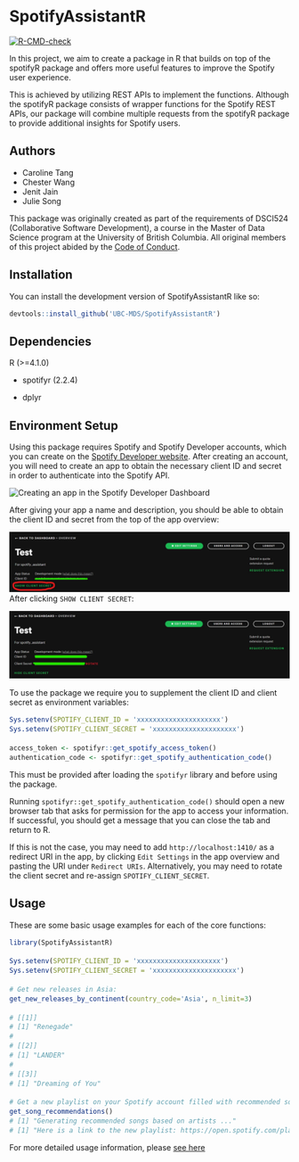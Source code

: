 
<!-- README.md is generated from README.Rmd. Please edit that file -->

# SpotifyAssistantR

<!-- badges: start -->

[![R-CMD-check](https://github.com/UBC-MDS/SpotifyAssistantR/actions/workflows/R-CMD-check.yaml/badge.svg)](https://github.com/UBC-MDS/SpotifyAssistantR/actions/workflows/R-CMD-check.yaml)
<!-- badges: end -->

In this project, we aim to create a package in R that builds on top of
the spotifyR package and offers more useful features to improve the
Spotify user experience.

This is achieved by utilizing REST APIs to implement the functions.
Although the spotifyR package consists of wrapper functions for the
Spotify REST APIs, our package will combine multiple requests from the
spotifyR package to provide additional insights for Spotify users.

## Authors

-   Caroline Tang
-   Chester Wang
-   Jenit Jain
-   Julie Song

This package was originally created as part of the requirements of
DSCI524 (Collaborative Software Development), a course in the Master of
Data Science program at the University of British Columbia. All original
members of this project abided by the [Code of
Conduct](CODE_OF_CONDUCT.md).

## Installation

You can install the development version of SpotifyAssistantR like so:

``` r
devtools::install_github('UBC-MDS/SpotifyAssistantR')
```

## Dependencies

R (\>=4.1.0)

-   spotifyr (2.2.4)

-   dplyr

## Environment Setup

Using this package requires Spotify and Spotify Developer accounts,
which you can create on the [Spotify Developer
website](https://developer.spotify.com/dashboard/login). After creating
an account, you will need to create an app to obtain the necessary
client ID and secret in order to authenticate into the Spotify API.

![Creating an app in the Spotify Developer
Dashboard](man/figures/dashboard-create-app.jpg)

After giving your app a name and description, you should be able to
obtain the client ID and secret from the top of the app overview:

![Client ID and secret location](man/figures/finding-client-secret.jpg)
After clicking `SHOW CLIENT SECRET`:

![Client ID and secret location](man/figures/unhidden-client-secret.jpg)

To use the package we require you to supplement the client ID and client
secret as environment variables:

``` r
Sys.setenv(SPOTIFY_CLIENT_ID = 'xxxxxxxxxxxxxxxxxxxxx')
Sys.setenv(SPOTIFY_CLIENT_SECRET = 'xxxxxxxxxxxxxxxxxxxxx')

access_token <- spotifyr::get_spotify_access_token()
authentication_code <- spotifyr::get_spotify_authentication_code()
```

This must be provided after loading the `spotifyr` library and before
using the package.

Running `spotifyr::get_spotify_authentication_code()` should open a new
browser tab that asks for permission for the app to access your
information. If successful, you should get a message that you can close
the tab and return to R.

If this is not the case, you may need to add `http://localhost:1410/` as
a redirect URI in the app, by clicking `Edit Settings` in the app
overview and pasting the URI under `Redirect URIs`. Alternatively, you
may need to rotate the client secret and re-assign
`SPOTIFY_CLIENT_SECRET`.

## Usage

These are some basic usage examples for each of the core functions:

``` r
library(SpotifyAssistantR)

Sys.setenv(SPOTIFY_CLIENT_ID = 'xxxxxxxxxxxxxxxxxxxxx')
Sys.setenv(SPOTIFY_CLIENT_SECRET = 'xxxxxxxxxxxxxxxxxxxxx')

# Get new releases in Asia:
get_new_releases_by_continent(country_code='Asia', n_limit=3)

# [[1]]
# [1] "Renegade"
# 
# [[2]]
# [1] "LANDER"
# 
# [[3]]
# [1] "Dreaming of You"

# Get a new playlist on your Spotify account filled with recommended songs based on your top artists:
get_song_recommendations()
# [1] "Generating recommended songs based on artists ..."
# [1] "Here is a link to the new playlist: https://open.spotify.com/playlist/2CB2JEtHcraGS0GeEkzEUW"
```

For more detailed usage information, please [see
here](https://ubc-mds.github.io/SpotifyAssistantR/)
